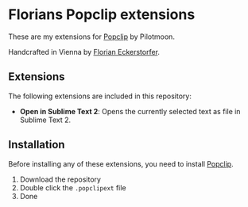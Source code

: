 Florians Popclip extensions
===========================

These are my extensions for [Popclip](http://pilotmoon.com/popclip/) by Pilotmoon.

Handcrafted in Vienna by [Florian Eckerstorfer](http://florianeckerstorfer.com).

Extensions
----------

The following extensions are included in this repository:

* **Open in Sublime Text 2**: Opens the currently selected text as file in Sublime Text 2.

Installation
------------

Before installing any of these extensions, you need to install [Popclip](http://shrt.at/MF).

1. Download the repository
2. Double click the `.popclipext` file
3. Done
